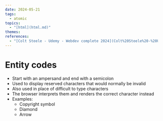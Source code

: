 ```yaml
---  
date: 2024-05-21  
tags:  
  - atomic  
topics:  
  - "[html](html.md)"  
themes:   
references:  
  - "[Colt Steele - Udemy - Webdev complete 2024](Colt%20Steele%20-%20Udemy%20-%20Webdev%20complete%202024.md)"  
---  
```

# Entity codes  
- Start with an ampersand and end with a semicolon  
- Used to display reserved characters that would normally be invalid  
- Also used in place of difficult to type characters  
- The browser interprets them and renders the correct character instead  
- Examples:  
	- Copyright symbol  
	- Diamond  
	- Arrow  
